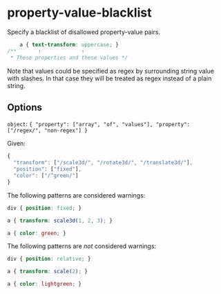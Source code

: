 # property-value-blacklist

Specify a blacklist of disallowed property-value pairs.

```css
    a { text-transform: uppercase; }
/**       ↑             ↑
 * These properties and these values */
```

Note that values could be specified as regex by surrounding string value with slashes.
In that case they will be treated as regex instead of a plain string.

## Options

`object`: `{
  "property": ["array", "of", "values"],
  "property": ["/regex/", "non-regex"]
}`

Given:

```js
{
  "transform": ["/scale3d/", "/rotate3d/", "/translate3d/"],
  "position": ["fixed"],
  "color": ["/^green/"]
}
```

The following patterns are considered warnings:

```css
div { position: fixed; }
```

```css
a { transform: scale3d(1, 2, 3); }
```

```css
a { color: green; }
```

The following patterns are *not* considered warnings:

```css
div { position: relative; }
```

```css
a { transform: scale(2); }
```

```css
a { color: lightgreen; }
```

